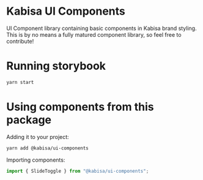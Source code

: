 # Kabisa UI Components

UI Component library containing basic components in Kabisa brand styling. This is by no means a fully matured component library, 
so feel free to contribute!

# Running storybook

```sh
yarn start
```

# Using components from this package

Adding it to your project:

```sh
yarn add @kabisa/ui-components
```
Importing components:

```ts
import { SlideToggle } from "@kabisa/ui-components";
```

